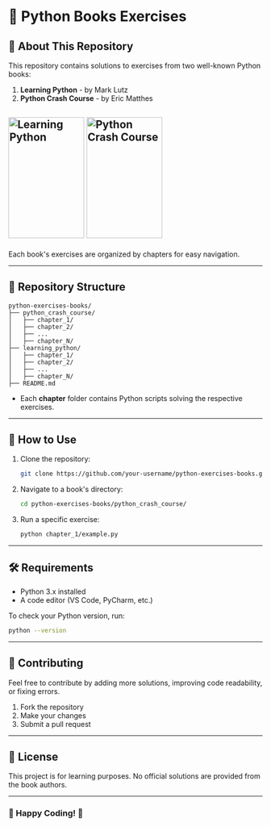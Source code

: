 # 📘 Python Books Exercises

## 📌 About This Repository
This repository contains solutions to exercises from two well-known Python books:

1. **Learning Python** - by Mark Lutz
2. **Python Crash Course** - by Eric Matthes
## <img src="https://github.com/user-attachments/assets/037a434f-b57e-4473-acde-f6fa81d35ebc" width="150" height="240" alt="Learning Python">  <img src="https://github.com/user-attachments/assets/0f3c288b-4a56-4098-9af5-87708b0d7702" width="150" height="240" alt="Python Crash Course"> 
Each book's exercises are organized by chapters for easy navigation.

---

## 📂 Repository Structure
```
python-exercises-books/
├── python_crash_course/
│   ├── chapter_1/
│   ├── chapter_2/
│   ├── ...
│   ├── chapter_N/
├── learning_python/
│   ├── chapter_1/
│   ├── chapter_2/
│   ├── ...
│   ├── chapter_N/
├── README.md
```

- Each **chapter** folder contains Python scripts solving the respective exercises.

---

## 🚀 How to Use
1. Clone the repository:
   ```bash
   git clone https://github.com/your-username/python-exercises-books.git
   ```
2. Navigate to a book's directory:
   ```bash
   cd python-exercises-books/python_crash_course/
   ```
3. Run a specific exercise:
   ```bash
   python chapter_1/example.py
   ```

---

## 🛠 Requirements
- Python 3.x installed
- A code editor (VS Code, PyCharm, etc.)

To check your Python version, run:
```bash
python --version
```

---

## 🤝 Contributing
Feel free to contribute by adding more solutions, improving code readability, or fixing errors.

1. Fork the repository
2. Make your changes
3. Submit a pull request

---

## 📜 License
This project is for learning purposes. No official solutions are provided from the book authors.

---

### 🎯 Happy Coding! 🚀
